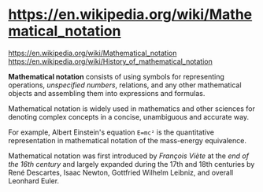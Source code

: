 # https://en.wikipedia.org/wiki/Mathematical_notation

https://en.wikipedia.org/wiki/Mathematical_notation
https://en.wikipedia.org/wiki/History_of_mathematical_notation

**Mathematical notation** consists of using symbols for representing operations, *unspecified numbers*, relations, and any other mathematical objects and assembling them into expressions and formulas.

Mathematical notation is widely used in mathematics and other sciences for denoting complex concepts in a concise, unambiguous and accurate way.

For example, Albert Einstein's equation `E=mc²` is the quantitative representation in mathematical notation of the mass-energy equivalence.

Mathematical notation was first introduced by *François Viète* at the *end of the 16th century* and largely expanded during the 17th and 18th centuries by René Descartes, Isaac Newton, Gottfried Wilhelm Leibniz, and overall Leonhard Euler.
